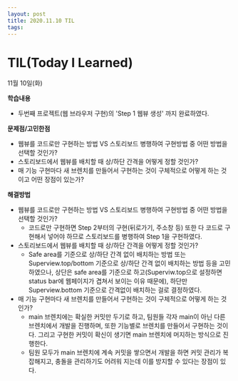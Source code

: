 ```yaml
---
layout: post
title: 2020.11.10 TIL
tags:
---
```

# TIL(Today I Learned)

11월 10일(화)

**학습내용**

- 두번째 프로젝트(웹 브라우저 구현)의 'Step 1 웹뷰 생성' 까지 완료하였다.

**문제점/고민한점**

- 웹뷰를 코드로만 구현하는 방법 VS 스토리보드 병행하여 구현방법 중 어떤 방법을 선택할 것인가?
- 스토리보드에서 웹뷰를 배치할 때 상/하단 간격을 어떻게 정할 것인가?
- 매 기능 구현마다 새 브렌치를 만들어서 구현하는 것이 구체적으로 어떻게 하는 것이고 어떤 장점이 있는가?

**해결방법**

- 웹뷰를 코드로만 구현하는 방법 VS 스토리보드 병행하여 구현방법 중 어떤 방법을 선택할 것인가?
    - 코드로만 구현하면 Step 2부터의 구현(뒤로가기, 주소창 등) 또한 다 코드로 구현해서 넣어야 하므로 스토리보드를 병행하여 Step 1을 구현하였다.
- 스토리보드에서 웹뷰를 배치할 때 상/하단 간격을 어떻게 정할 것인가?
    - Safe area를 기준으로 상/하단 간격 없이 배치하는 방법 또는 Superview.top/bottom 기준으로 상/하단 간격 없이 배치하는 방법 등을 고민하였으나, 상단은 safe area를 기준으로 하고(Superviw.top으로 설정하면 status bar에 웹페이지가 겹쳐서 보이는 이유 때문에), 하단만 Superview.bottom 기준으로 간격없이 배치하는 걸로 결정하였다.
- 매 기능 구현마다 새 브렌치를 만들어서 구현하는 것이 구체적으로 어떻게 하는 것인가?
    - main 브렌치에는 확실한 커밋만 두기로 하고, 팀원들 각자 main이 아닌 다른 브렌치에서 개발을 진행하며, 또한 기능별로 브렌치를 만들어서 구현하는 것이다. 그리고 구현한 커밋이 확신이 생기면 main 브렌치에 머지하는 방식으로 진행한다.
    - 팀원 모두가 main 브렌치에 계속 커밋을 쌓으면서 개발을 하면 커밋 관리가 복잡해지고, 충돌을 관리하기도 어려워 지는데 이를 방지할 수 있다는 장점이 있다.
